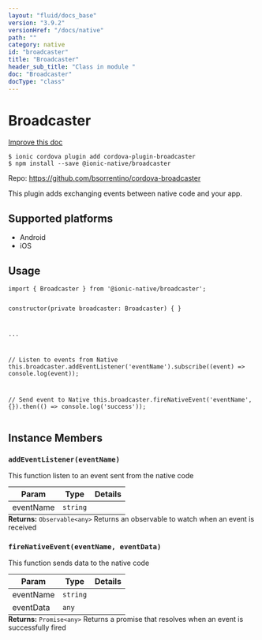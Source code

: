 ```yaml
---
layout: "fluid/docs_base"
version: "3.9.2"
versionHref: "/docs/native"
path: ""
category: native
id: "broadcaster"
title: "Broadcaster"
header_sub_title: "Class in module "
doc: "Broadcaster"
docType: "class"
---
```


<h1 class="api-title">Broadcaster</h1>

<a class="improve-v2-docs" href="http://github.com/driftyco/ionic-native/edit/master/src/@ionic-native/plugins/broadcaster/index.ts#L2">
  Improve this doc
</a>






<pre><code class="nohighlight">$ ionic cordova plugin add cordova-plugin-broadcaster
$ npm install --save @ionic-native/broadcaster
</code></pre>
<p>Repo:
  <a href="https://github.com/bsorrentino/cordova-broadcaster">
    https://github.com/bsorrentino/cordova-broadcaster
  </a>
</p>


<p>This plugin adds exchanging events between native code and your app.</p>




<h2>Supported platforms</h2>
<ul>
  <li>Android</li><li>iOS</li>
</ul>






<h2>Usage</h2>
<pre><code class="lang-typescript">import { Broadcaster } from &#39;@ionic-native/broadcaster&#39;;

constructor(private broadcaster: Broadcaster) { }

...

// Listen to events from Native
this.broadcaster.addEventListener(&#39;eventName&#39;).subscribe((event) =&gt; console.log(event));

// Send event to Native
this.broadcaster.fireNativeEvent(&#39;eventName&#39;, {}).then(() =&gt; console.log(&#39;success&#39;));
</code></pre>








<h2>Instance Members</h2>
<h3><a class="anchor" name="addEventListener" href="#addEventListener"></a><code>addEventListener(eventName)</code></h3>




This function listen to an event sent from the native code
<table class="table param-table" style="margin:0;">
  <thead>
  <tr>
    <th>Param</th>
    <th>Type</th>
    <th>Details</th>
  </tr>
  </thead>
  <tbody>
  <tr>
    <td>
      eventName</td>
    <td>
      <code>string</code>
    </td>
    <td>
      </td>
  </tr>
  </tbody>
</table>

<div class="return-value" markdown="1">
  <i class="icon ion-arrow-return-left"></i>
  <b>Returns:</b> <code>Observable&lt;any&gt;</code> Returns an observable to watch when an event is received
</div><h3><a class="anchor" name="fireNativeEvent" href="#fireNativeEvent"></a><code>fireNativeEvent(eventName,&nbsp;eventData)</code></h3>


This function sends data to the native code
<table class="table param-table" style="margin:0;">
  <thead>
  <tr>
    <th>Param</th>
    <th>Type</th>
    <th>Details</th>
  </tr>
  </thead>
  <tbody>
  <tr>
    <td>
      eventName</td>
    <td>
      <code>string</code>
    </td>
    <td>
      </td>
  </tr>
  
  <tr>
    <td>
      eventData</td>
    <td>
      <code>any</code>
    </td>
    <td>
      </td>
  </tr>
  </tbody>
</table>

<div class="return-value" markdown="1">
  <i class="icon ion-arrow-return-left"></i>
  <b>Returns:</b> <code>Promise&lt;any&gt;</code> Returns a promise that resolves when an event is successfully fired
</div>





